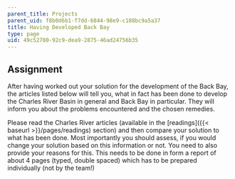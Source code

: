 ```yaml
---
parent_title: Projects
parent_uid: f8b0d6b1-f7dd-6844-98e9-c108bc9a5a37
title: Having Developed Back Bay
type: page
uid: 49c52780-92c9-dea9-2875-46ad24756b35
---
```


Assignment
----------

After having worked out your solution for the development of the Back Bay, the articles listed below will tell you, what in fact has been done to develop the Charles River Basin in general and Back Bay in particular. They will inform you about the problems encountered and the chosen remedies.

Please read the Charles River articles (available in the [readings]({{< baseurl >}}/pages/readings) section) and then compare your solution to what has been done. Most importantly you should assess, if you would change your solution based on this information or not. You need to also provide your reasons for this. This needs to be done in form a report of about 4 pages (typed, double spaced) which has to be prepared individually (not by the team!)